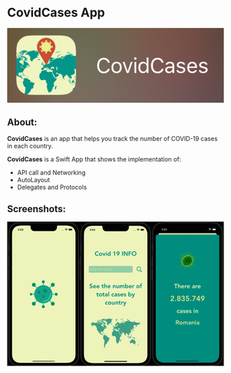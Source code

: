 # CovidCases App

![](./images/CC_logo.png)
## About:
**CovidCases** is an app that helps you track the number of COVID-19 cases in each country.

**CovidCases** is a Swift App that shows the implementation of:
- API call and Networking
- AutoLayout
- Delegates and Protocols
## Screenshots:
![](./CovidCases/images/CC_all.png)
